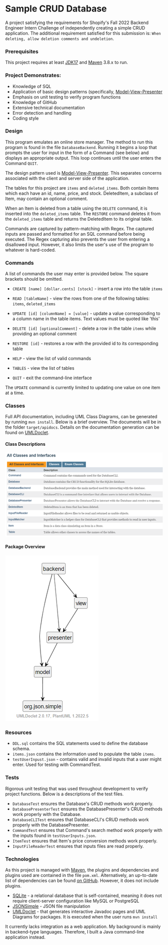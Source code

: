 # Sample CRUD Database

A project satisfying the requirements for Shopify's Fall 2022 Backend Engineer Intern Challenge of independently creating a simple CRUD application. The additional requirement satisfied for this submission is: `When deleting, allow deletion comments and undeletion`.

### Prerequisites

This project requires at least [JDK17](https://www.oracle.com/java/technologies/downloads/) and [Maven](https://maven.apache.org/download.cgi) 3.8.x to run.

### Project Demonstrates:

- Knowledge of SQL
- Application of basic design patterns (specifically, [Model-View-Presenter](https://en.wikipedia.org/wiki/Model%E2%80%93view%E2%80%93presenter)
- Emphasis on unit testing to verify program functions
- Knowledge of GitHub
- Extensive technical documentation
- Error detection and handling
- Coding style

### Design

This program emulates an online store manager. The method to run this program is found in the file `DatabaseBackend`. Running it begins a loop that prompts the user for input in the form of a Command (see below) and displays an appropriate output. This loop continues until the user enters the Command `QUIT`.

The design pattern used is [Model-View-Presenter](https://en.wikipedia.org/wiki/Model%E2%80%93view%E2%80%93presenter). This separates concerns associated with the client and server side of the application.

The tables for this project are `items` and `deleted_items`. Both contain Items which each have an id, name, price, and stock. DeletedItem, a subclass of Item, may contain an optional comment.

When an Item is deleted from a table using the `DELETE` command, it is inserted into the `deleted_items` table. The `RESTORE` command  deletes it from the `deleted_items` table and returns the DeletedItem to its original table.

Commands are captured by pattern-matching with Regex. The captured inputs are passed and formatted for an SQL command before being executed. The Regex capturing also prevents the user from entering a disallowed input. However, it also limits the user's use of the program to whatever is hard-coded.

### Commands

A list of commands the user may enter is provided below. The square brackets should be omitted.

* `CREATE [name] [dollar.cents] [stock]` - insert a row into the table `items`

* `READ [tableName]` - view the rows from one of the following tables: `items`, `deleted_items`

* `UPDATE [id] [columnName] = [value]` - update a value corresponding to a column name in the table items. Text values must be quoted like 'this'

* `DELETE [id] [optionalComment]` - delete a row in the table `items` while providing an optional comment

* `RESTORE [id]` - restores a row with the provided id to its corresponding table

* `HELP` - view the list of valid commands

* `TABLES` - view the list of tables

* `QUIT` - exit the command-line interface

The `UPDATE` command is currently limited to updating one value on one item at a time.

### Classes

Full API documentation, including UML Class Diagrams, can be generated by running `mvn install`. Below is a brief overview. The documents will be in the folder `target/apidocs`. Details on the documentation generation can be found on [UMLDoclet](https://github.com/talsma-ict/umldoclet).

#### Class Descriptions

<img src="images/all_classes.png" alt="Class Descriptions">

#### Package Overview

<img src="images/package_overview.png" alt="Package Overview">

### Resources

- `DDL.sql` contains the SQL statements used to define the database schema.
- `items.json` contains the information used to populate the table `items`.
- `testUserInpust.json` - contains valid and invalid inputs that a user might enter. Used for testing with CommandTest.

### Tests

Rigorous unit testing that was used throughout development to verify project functions. Below is a descriptions of the test files.

 - `DatabaseTest` ensures the Database's CRUD methods work properly.
 - `DatabasePresenterTest` ensures the DatabasePresenter's CRUD methods work properly with the Database.
 - `DatabaseCLITest` ensures that DatabaseCLI's CRUD methods work properly with the DatabasePresenter.
 - `CommandTest` ensures that Command's search method work properly with the inputs found in `testUserInputs.json`.
 - `ItemTest` ensures that Item's price conversion methods work properly.
 - `InputFileReaderTest` ensures that inputs files are read properly.

### Technologies

As this project is managed with [Maven](https://maven.apache.org/), the plugins and dependencies and plugins used are contained in the file `pom.xml`. Alternatively, an up-to-date list of dependencies can be found [on GitHub](https://github.com/cyberphoria/Sample-CRUD-Backend/network/dependencies). However, it does not include plugins.

- [SQLite](https://github.com/xerial/sqlite-jdbc) - a relational database that is self-contained, meaning it does not require client-server configuration like MySQL or PostgreSQL
- [JSONSimple](https://github.com/fangyidong/json-simple) - JSON file manipulation
- [UMLDoclet](https://github.com/talsma-ict/umldoclet) - that generates interactive Javadoc pages and UML Diagrams for packages. It is executed when the user runs ```mvn install```

It currently lacks integration as a web application. My background is mainly in backend-type languages. Therefore, I built a Java command-line application instead.

